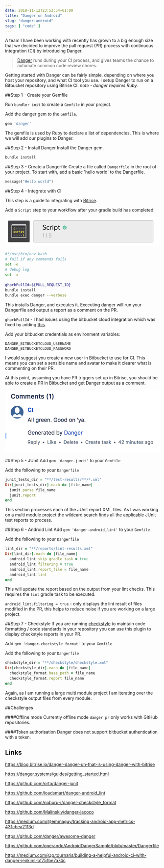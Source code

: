 ```yaml
---
date: 2018-11-12T23:53:54+01:00
title: "Danger on Android"
slug: "danger-android"
tags: [ "code" ]
---
```


A team I have been working with recently has grown to a big enough size that we decided to improve the pull request (PR) process with continuous integration (CI) by introducing Danger.

> [Danger](https://github.com/danger/danger) runs during your CI process, and gives teams the chance to automate common code review chores.

Getting started with Danger can be fairly simple, depending on where you host your repository, and what CI tool you use. 
I setup Danger to run on a Bitbucket repository using Bitrise CI. 
_note - danger requires Ruby._

##Step 1 - Create your Gemfile

Run `bundler init` to create a `Gemfile` in your project.

Add the danger gem to the `Gemfile`.

```ruby
gem 'danger'
```

The gemfile is used by Ruby to declare a list of dependencies. This is where we will add our plugins to Danger.

##Step 2 - Install Danger
Install the Danger gem.
```ruby
bundle install
```

##Step 3 - Create a Dangerfile
Create a file called `Dangerfile` in the root of your project.
To start with, add a basic 'hello world' to the Dangerfile.
```ruby
message("Hello world")
```

##Step 4 - Integrate with CI

This step is a guide to integrating with [Bitrise](https://www.bitrise.io/). 

Add a `Script` step to your workflow after your gradle build has completed:

![script-step](./script-step.png)

```bash
#!/usr/bin/env bash
# fail if any commands fails
set -e
# debug log
set -x

ghprbPullId=${PULL_REQUEST_ID}
bundle install
bundle exec danger --verbose
```
This installs Danger, and executes it. Executing danger will run your Dangerfile and output a report as a comment on the PR.

`ghprbPullId` - I had issues using the bitbucket cloud integration which was fixed by adding [this](https://github.com/danger/danger/issues/763#issuecomment-288801845).



Add your bitbucket credentials as environment variables:
```
DANGER_BITBUCKETCLOUD_USERNAME
DANGER_BITBUCKETCLOUD_PASSWORD
```

I would suggest you create a new user in Bitbucket to use for CI. This means you can set a sensible name and avatar to make it clearer what is commenting on their PR.

At this point, assuming you have PR triggers set up in Bitrise, you should be able to create a PR in Bitbucket and get Danger output as a comment.

![bitbucket-danger-comment](./bitbucket-danger-comment.png)

##Step 5 - JUnit 
Add `gem 'danger-junit'` to your `Gemfile`

Add the following to your `Dangerfile`

```ruby
junit_tests_dir = "**/test-results/**/*.xml"
Dir[junit_tests_dir].each do |file_name|
  junit.parse file_name
  junit.report
end
```

This section processes each of the JUnit report XML files.
As I was working on a multi module project the wildcard search finds all the applicable JUnit test reports to process.

##Step 6 - Android Lint
Add `gem 'danger-android_lint'` to your `Gemfile`

Add the following to your `Dangerfile`

```ruby
lint_dir = "**/reports/lint-results.xml"
Dir[lint_dir].each do |file_name|
  android_lint.skip_gradle_task = true
  android_lint.filtering = true
  android_lint.report_file = file_name
  android_lint.lint
end
```

This will update the report based on the output from your lint checks.
This requires the `lint` gradle task to be executed.


`android_lint.filtering = true` - only displays the lint result of files modified in the PR, this helps to reduce noise if you are working on a large project.

##Step 7 - Checkstyle
If you are running [checkstyle](https://github.com/checkstyle/checkstyle) to maintain code formatting / code standards in your repository you can use this plugin to display checkstyle reports in your PR.

Add `gem 'danger-checkstyle_format'` to your `Gemfile`

Add the following to your `Dangerfile`

```ruby
checkstyle_dir = "**/checkstyle/checkstyle.xml"
Dir[checkstyle_dir].each do |file_name|
  checkstyle_format.base_path = file_name
  checkstyle_format.report file_name
end
```

Again, as I am running a large multi module project I am iterating over the checkstyle output files from every module.

##Challenges

####Offline mode
Currently offline mode `danger pr` only works with GitHub repositories.


####Token authorisation
Danger does not support bitbucket authentication with a token.


## Links
https://blog.bitrise.io/danger-danger-uh-that-is-using-danger-with-bitrise

https://danger.systems/guides/getting_started.html

https://github.com/orta/danger-junit

https://github.com/loadsmart/danger-android_lint

https://github.com/noboru-i/danger-checkstyle_format

https://github.com/Malinskiy/danger-jacoco

https://medium.com/@emmaguy/tracking-android-app-metrics-431cbea2113d

https://github.com/danger/awesome-danger

https://github.com/operando/AndroidDangerSample/blob/master/Dangerfile

https://medium.com/@p.tournaris/building-a-helpful-android-ci-with-danger-jenkins-bf751be7a74c